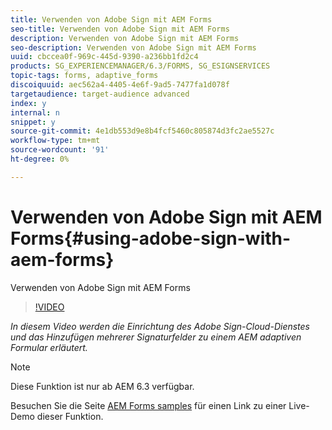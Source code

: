 ```yaml
---
title: Verwenden von Adobe Sign mit AEM Forms
seo-title: Verwenden von Adobe Sign mit AEM Forms
description: Verwenden von Adobe Sign mit AEM Forms
seo-description: Verwenden von Adobe Sign mit AEM Forms
uuid: cbccea0f-969c-445d-9390-a236bb1fd2c4
products: SG_EXPERIENCEMANAGER/6.3/FORMS, SG_ESIGNSERVICES
topic-tags: forms, adaptive_forms
discoiquuid: aec562a4-4405-4e6f-9ad5-7477fa1d078f
targetaudience: target-audience advanced
index: y
internal: n
snippet: y
source-git-commit: 4e1db553d9e8b4fcf5460c805874d3fc2ae5527c
workflow-type: tm+mt
source-wordcount: '91'
ht-degree: 0%

---
```



# Verwenden von Adobe Sign mit AEM Forms{#using-adobe-sign-with-aem-forms}

Verwenden von Adobe Sign mit AEM Forms

>[!VIDEO](https://video.tv.adobe.com/v/18696?quality=9&learn=on)

*In diesem Video werden die Einrichtung des Adobe Sign-Cloud-Dienstes und das Hinzufügen mehrerer Signaturfelder zu einem AEM adaptiven Formular erläutert.*

>[!NOTE]
>
>Diese Funktion ist nur ab AEM 6.3 verfügbar.

Besuchen Sie die Seite [AEM Forms samples](https://forms.enablementadobe.com/content/samples/samples.html?query=0) für einen Link zu einer Live-Demo dieser Funktion.
